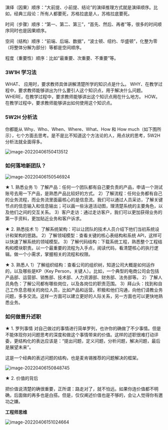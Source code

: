演绎（因果）顺序：“大前提、小前提、结论”的演绎推理方式就是演绎顺序。比如，经典三段论：所有人都要死，苏格拉底是人，苏格拉底要死。

时间（步骤）顺序：“第一、第二、第三”，“首先、然后、再者”等，很多的时间顺序同时也是因果顺序。

空间（结构）顺序：“前端、后端、数据”，“波士顿、纽约、华盛顿”，化整为零（将整体分解为部分）等都是空间顺序。

程度（重要性）顺序：比如“最重要、次重要、不重要”等。

### 3W1H 学习法
WHAT、 应用时，要求教师具体讲解清楚所学的知识点是什么。
WHY、在教学过程中，要求教师能够讲出为什么要引人这个知识点，用于解决什么问题。
WHERE，在教学过程中，要求教师能够讲出这个知识点用在什么地方。
HOW。在教学过程中，要求教师能够讲出如何使用这个知识点。

### 5W2H 分析法

你都能从 Why、Who、When、Where、What、How 和 How much（如下图所示），七个方面去思考。是不是比不知道这个方法论的人，用点状的思考，5W2H 分析法就全面得多。

![image-20220406150413512](https://whcoding.oss-cn-hangzhou.aliyuncs.com/img/20220406150420.png)

### 如何落地新团队？

![image-20220406150546924](https://whcoding.oss-cn-hangzhou.aliyuncs.com/img/20220406150547.png)

★ 1. 熟悉业务
1）了解产品：任何一个团队都有自己要负责的产品，申请一个测试账号去用一下产品，是熟悉产品比较好的方式。
2）了解流程：任何业务都有自己的业务流程，而业务流里面最核心的是信息流。我们可以通过人员采访，了解关键节点的信息输入和信息输出；可以画一些泳道活动图，理清楚系统的主要角色，以及他们之间的交互关系。
3）客户走访：通过走访客户，我们可以更加获得业务的第一手资料，更加贴近业务和客户诉求。

★ 2. 熟悉技术
1）了解系统架构：可以让团队的技术人员介绍下他们当初系统设计和架构的思路。
2）了解领域模型：查看关键的核心表结构和系统 API，这样可以快速了解系统的领域模型。
3）了解代码结构：下载系统工程，熟悉整个工程结构和模块职责。以一个最重要的流程为入手点，阅读代码，看清楚核心的执行逻辑。做一个小需求，掌握相关的流程和权限。

★ 3. 熟悉人
1）了解组织结构：查看公司的组织树，知道公司大概是如何运作的，以及哪些是KP（Key Person，关键人）。比如，一个典型的电商公司会包括产品部、运营部、销售部、技术部、人力资源部、财务部、法务部等。
2）了解人员角色：了解公司都有哪些岗位，以及各岗位的职责范围。
3）拜山头：找到和自己工作息息相关的岗位人员，比如产品和运营。积极和他们沟通，向他们请教业务问题，多多交流。这样一方面可以建立更好的人际关系，另一方面也可以更快地熟悉业务。

### 如何做晋升述职

★ 1. 罗列事情
对自己做过的事情进行简单罗列，也许你的确做了不少事情。但是不能体现你对问题思考的深度和做这个事情带来的价值。这样的述职很难打动评委，更结构化的表达应该是：“提出问题，定义问题，分析问题，解决问题，最后是展望未来”。

这是一个经典的表述问题的结构，也是麦肯锡推荐的问题解决的框架。

![image-20220406150848745](https://whcoding.oss-cn-hangzhou.aliyuncs.com/img/20220406150848.png)

★ 2. 价值的背后

把价值说清楚的确很重要，正所谓：路走对了，就不怕远。如果你连价值都不明确，后面做的再多也是白搭。但是，仅仅阐述价值也是不够的，会让人觉得你有邀功之嫌。


**工程师思维**

![image-20220406151024664](https://whcoding.oss-cn-hangzhou.aliyuncs.com/img/20220406151024.png)